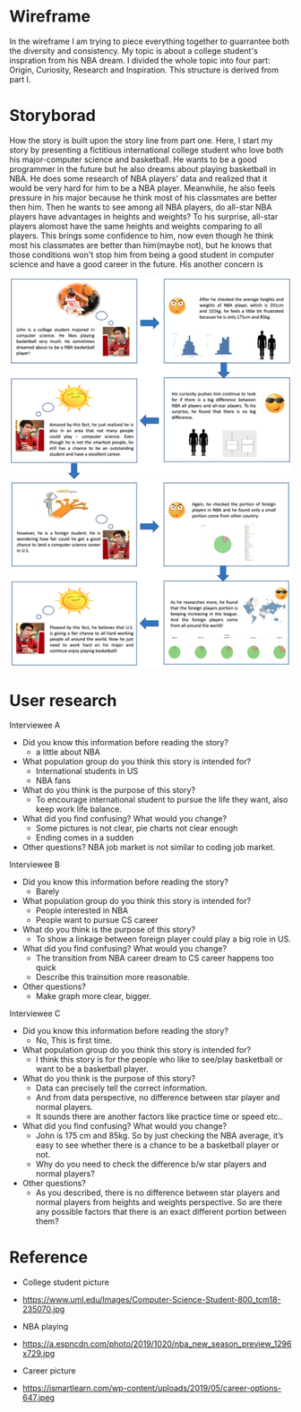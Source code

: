 # Wireframe
In the wireframe I am trying to piece everything together to guarrantee both the diversity and consistency. My topic is about a college student's inspration from his NBA dream. I divided the whole topic into four part: Origin, Curiosity, Research and Inspiration. This structure is derived from part I.


# Storyborad
How the story is built upon the story line from part one. Here, I start my story by presenting a fictitious international college student who love both his major-computer science and basketball. He wants to be a good programmer in the future but he also dreams about playing basketball in NBA. He does some research of NBA players' data and realized that it would be very hard for him to be a NBA player. Meanwhile, he also feels pressure in his major because he think most of his classmates are better then him. Then he wants to see among all NBA players, do all-star NBA players have advantages in heights and weights? To his surprise, all-star players alomost have the same heights and weights comparing to all players. This brings some confidence to him, now even though he think most his classmates are better than him(maybe not), but he knows that those conditions won't stop him from being a good student in computer science and have a good career in the future. His another concern is 

  ![](images/storyBoard1.png)
  ![](images/storyBoard2.png)

# User research
Interviewee A
- Did you know this information before reading the story?
	- a little about NBA 
- What population group do you think this story is intended for?
	- International students in US
	- NBA fans
- What do you think is the purpose of this story?
	- To encourage international student to pursue the life they want, also keep work life balance.
- What did you find confusing? What would you change?
	- Some pictures is not clear, pie charts  not clear enough
	- Ending comes in a sudden 
- Other questions?
	NBA job market is not similar to coding job market.

Interviewee B
- Did you know this information before reading the story?
	- Barely
- What population group do you think this story is intended for?
	- People interested in NBA
	- People want to pursue CS career
- What do you think is the purpose of this story?
	- To show a linkage between foreign player could play a big role in US.
- What did you find confusing? What would you change?
	- The transition from NBA career dream to CS career happens too quick
	- Describe this trainsition more reasonable.
- Other questions?
	- Make graph more clear, bigger.


Interviewee C
- Did you know this information before reading the story?
  - No, This is first time.
- What population group do you think this story is intended for?
  - I think this story is for the people who like to see/play basketball or want to be a basketball player.
- What do you think is the purpose of this story?
  - Data can precisely tell the correct information.
  - And from data perspective, no difference between star player and normal players.
  - It sounds there are another factors like practice time or speed etc..
- What did you find confusing? What would you change?
  - John is 175 cm and 85kg. So by just checking the NBA average, it’s easy to see whether there is a chance to be a basketball player or not.
  - Why do you need to check the difference b/w star players and normal players?
- Other questions?
  - As you described, there is no difference between star players and normal players from heights and weights perspective. So are there any possible factors that there is an exact different portion between them?




# Reference
- College student picture
- https://www.uml.edu/Images/Computer-Science-Student-800_tcm18-235070.jpg

- NBA playing
- https://a.espncdn.com/photo/2019/1020/nba_new_season_preview_1296x729.jpg

- Career picture
- https://ismartlearn.com/wp-content/uploads/2019/05/career-options-647.jpeg

